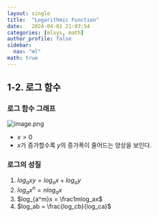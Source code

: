 ```yaml
---
layout: single
title:  "Logarithmic Function"
date:   2024-04-01 21:03:54 
categories: [mlsys, math]
author_profile: false
sidebar:
  nav: "ml"
math: true 
---
```


## 1-2. 로그 함수

### 로그 함수 그래프

![image.png](basic_math/images/image.png)

- $x > 0$
- $x$가 증가할수록 $y$의 증가폭이 줄어드는 양상을 보인다.

### 로그의 성질

1. $log_axy = log_ax + log_ay$
2. $log_ax^n = n log_ax$
3. $log_{a^m}x = \frac1mlog_ax$
4. $log_ab = \frac{log_cb}{log_ca}$